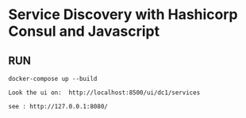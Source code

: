 # Service Discovery with Hashicorp Consul and Javascript

## RUN

    docker-compose up --build

    Look the ui on:  http://localhost:8500/ui/dc1/services

    see : http://127.0.0.1:8080/